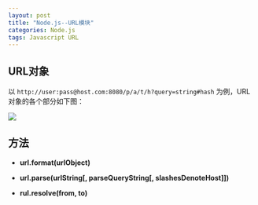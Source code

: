 ```yaml
---
layout: post
title: "Node.js--URL模块"
categories: Node.js
tags: Javascript URL
---
```


## URL对象

以 `http://user:pass@host.com:8080/p/a/t/h?query=string#hash` 为例，URL对象的各个部分如下图：

![](http://7xr2ek.com1.z0.glb.clouddn.com/blog/image/url.png)

## 方法

* **url.format(urlObject)**

* **url.parse(urlString[, parseQueryString[, slashesDenoteHost]])**

* **rul.resolve(from, to)**
